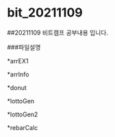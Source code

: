 # bit_20211109

##20211109 비트캠프 공부내용 입니다.

###파일설명

*arrEX1

*arrInfo

*donut

*lottoGen

*lottoGen2

*rebarCalc
